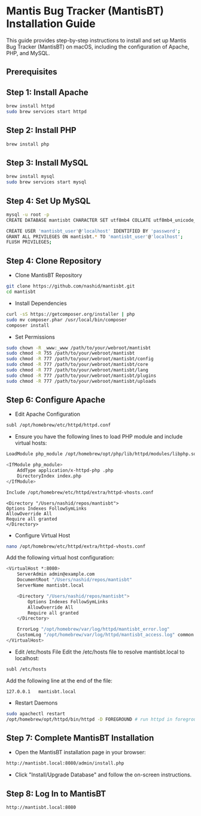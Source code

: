 # Mantis Bug Tracker (MantisBT) Installation Guide

This guide provides step-by-step instructions to install and set up Mantis Bug Tracker (MantisBT) on macOS, 
including the configuration of Apache, PHP, and MySQL.

## Prerequisites

## Step 1: Install Apache

```bash
brew install httpd
sudo brew services start httpd
```

## Step 2: Install PHP

```bash
brew install php
```

## Step 3: Install MySQL
```bash
brew install mysql
sudo brew services start mysql
```

## Step 4: Set Up MySQL
```bash
mysql -u root -p
CREATE DATABASE mantisbt CHARACTER SET utf8mb4 COLLATE utf8mb4_unicode_ci;

CREATE USER 'mantisbt_user'@'localhost' IDENTIFIED BY 'password';
GRANT ALL PRIVILEGES ON mantisbt.* TO 'mantisbt_user'@'localhost';
FLUSH PRIVILEGES;
```

## Step 4: Clone Repository

- Clone MantisBT Repository

```bash
git clone https://github.com/nashid/mantisbt.git
cd mantisbt
```

- Install Dependencies
```bash
curl -sS https://getcomposer.org/installer | php
sudo mv composer.phar /usr/local/bin/composer
composer install
```

- Set Permissions
```bash
sudo chown -R _www:_www /path/to/your/webroot/mantisbt
sudo chmod -R 755 /path/to/your/webroot/mantisbt
sudo chmod -R 777 /path/to/your/webroot/mantisbt/config
sudo chmod -R 777 /path/to/your/webroot/mantisbt/core
sudo chmod -R 777 /path/to/your/webroot/mantisbt/lang
sudo chmod -R 777 /path/to/your/webroot/mantisbt/plugins
sudo chmod -R 777 /path/to/your/webroot/mantisbt/uploads
```

## Step 6: Configure Apache
- Edit Apache Configuration

```bash
subl /opt/homebrew/etc/httpd/httpd.conf
```

- Ensure you have the following lines to load PHP module and include virtual hosts:
```bash
LoadModule php_module /opt/homebrew/opt/php/lib/httpd/modules/libphp.so

<IfModule php_module>
    AddType application/x-httpd-php .php
    DirectoryIndex index.php
</IfModule>

Include /opt/homebrew/etc/httpd/extra/httpd-vhosts.conf
```

```
<Directory "/Users/nashid/repos/mantisbt">
Options Indexes FollowSymLinks
AllowOverride All
Require all granted
</Directory>
```

- Configure Virtual Host
```bash
nano /opt/homebrew/etc/httpd/extra/httpd-vhosts.conf
```

Add the following virtual host configuration:
```bash
<VirtualHost *:8080>
    ServerAdmin admin@example.com
    DocumentRoot "/Users/nashid/repos/mantisbt"
    ServerName mantisbt.local

    <Directory "/Users/nashid/repos/mantisbt">
        Options Indexes FollowSymLinks
        AllowOverride All
        Require all granted
    </Directory>

    ErrorLog "/opt/homebrew/var/log/httpd/mantisbt_error.log"
    CustomLog "/opt/homebrew/var/log/httpd/mantisbt_access.log" common
</VirtualHost>
```

- Edit /etc/hosts File
Edit the /etc/hosts file to resolve mantisbt.local to localhost:
```bash
subl /etc/hosts
```

Add the following line at the end of the file:
```
127.0.0.1   mantisbt.local
```

- Restart Daemons
```bash
sudo apachectl restart
/opt/homebrew/opt/httpd/bin/httpd -D FOREGROUND # run httpd in foreground to see the logs
```

## Step 7: Complete MantisBT Installation
- Open the MantisBT installation page in your browser:

```bash
http://mantisbt.local:8080/admin/install.php
```

- Click "Install/Upgrade Database" and follow the on-screen instructions.

## Step 8: Log In to MantisBT

```bash
http://mantisbt.local:8080
```



